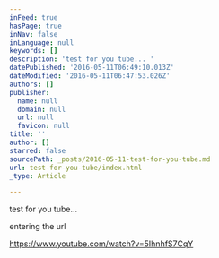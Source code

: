 ```yaml
---
inFeed: true
hasPage: true
inNav: false
inLanguage: null
keywords: []
description: 'test for you tube... '
datePublished: '2016-05-11T06:49:10.013Z'
dateModified: '2016-05-11T06:47:53.026Z'
authors: []
publisher:
  name: null
  domain: null
  url: null
  favicon: null
title: ''
author: []
starred: false
sourcePath: _posts/2016-05-11-test-for-you-tube.md
url: test-for-you-tube/index.html
_type: Article

---
```

test for you tube... 

entering the url

https://www.youtube.com/watch?v=5IhnhfS7CqY